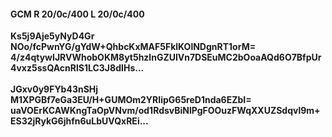 #### GCM R 20/0c/400 L 20/0c/400
**Ks5j9Aje5yNyD4Gr**<br/>**NOo/fcPwnYG/gYdW+QhbcKxMAF5FklKOlNDgnRT1orM=**<br/>**4/z4qtywIJRVWhobOKM8yt5hzlnGZUIVn7DSEuMC2bOoaAQd6O7BfpUr4vxz5ssQAcnRlS1LC3J8dIHs...**<br/><br/>
**JGxv0y9FYb43nSHj**<br/>**M1XPGBf7eGa3EU/H+GUMOm2YRIipG65reD1nda6EZbI=**<br/>**uaVOErKCAWKngTaOpVNvm/od1RdsvBiNlPgFOOuzFWqXXUZSdqvl9m+ES32jRykG6jhfn6uLbUVQxREi...**